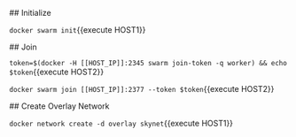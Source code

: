 ## Initialize

`docker swarm init`{{execute HOST1}}

## Join

`token=$(docker -H [[HOST_IP]]:2345 swarm join-token -q worker) && echo $token`{{execute HOST2}}

`docker swarm join [[HOST_IP]]:2377 --token $token`{{execute HOST2}}

## Create Overlay Network

`docker network create -d overlay skynet`{{execute HOST1}}
